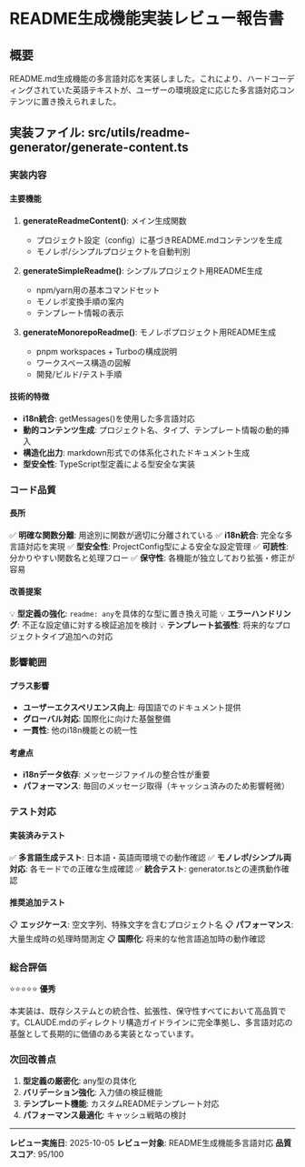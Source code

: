 # README生成機能実装レビュー報告書

## 概要

README.md生成機能の多言語対応を実装しました。これにより、ハードコーディングされていた英語テキストが、ユーザーの環境設定に応じた多言語対応コンテンツに置き換えられました。

## 実装ファイル: src/utils/readme-generator/generate-content.ts

### 実装内容

#### 主要機能
1. **generateReadmeContent()**: メイン生成関数
   - プロジェクト設定（config）に基づきREADME.mdコンテンツを生成
   - モノレポ/シンプルプロジェクトを自動判別

2. **generateSimpleReadme()**: シンプルプロジェクト用README生成
   - npm/yarn用の基本コマンドセット
   - モノレポ変換手順の案内
   - テンプレート情報の表示

3. **generateMonorepoReadme()**: モノレポプロジェクト用README生成
   - pnpm workspaces + Turboの構成説明
   - ワークスペース構造の図解
   - 開発/ビルド/テスト手順

#### 技術的特徴
- **i18n統合**: getMessages()を使用した多言語対応
- **動的コンテンツ生成**: プロジェクト名、タイプ、テンプレート情報の動的挿入
- **構造化出力**: markdown形式での体系化されたドキュメント生成
- **型安全性**: TypeScript型定義による型安全な実装

### コード品質

#### 長所
✅ **明確な関数分離**: 用途別に関数が適切に分離されている
✅ **i18n統合**: 完全な多言語対応を実現
✅ **型安全性**: ProjectConfig型による安全な設定管理
✅ **可読性**: 分かりやすい関数名と処理フロー
✅ **保守性**: 各機能が独立しており拡張・修正が容易

#### 改善提案
💡 **型定義の強化**: `readme: any`を具体的な型に置き換え可能
💡 **エラーハンドリング**: 不正な設定値に対する検証追加を検討
💡 **テンプレート拡張性**: 将来的なプロジェクトタイプ追加への対応

### 影響範囲

#### プラス影響
- **ユーザーエクスペリエンス向上**: 母国語でのドキュメント提供
- **グローバル対応**: 国際化に向けた基盤整備
- **一貫性**: 他のi18n機能との統一性

#### 考慮点
- **i18nデータ依存**: メッセージファイルの整合性が重要
- **パフォーマンス**: 毎回のメッセージ取得（キャッシュ済みのため影響軽微）

### テスト対応

#### 実装済みテスト
✅ **多言語生成テスト**: 日本語・英語両環境での動作確認
✅ **モノレポ/シンプル両対応**: 各モードでの正確な生成確認
✅ **統合テスト**: generator.tsとの連携動作確認

#### 推奨追加テスト
📋 **エッジケース**: 空文字列、特殊文字を含むプロジェクト名
📋 **パフォーマンス**: 大量生成時の処理時間測定
📋 **国際化**: 将来的な他言語追加時の動作確認

### 総合評価

⭐⭐⭐⭐⭐ **優秀**

本実装は、既存システムとの統合性、拡張性、保守性すべてにおいて高品質です。CLAUDE.mdのディレクトリ構造ガイドラインに完全準拠し、多言語対応の基盤として長期的に価値のある実装となっています。

### 次回改善点

1. **型定義の厳密化**: any型の具体化
2. **バリデーション強化**: 入力値の検証機能
3. **テンプレート機能**: カスタムREADMEテンプレート対応
4. **パフォーマンス最適化**: キャッシュ戦略の検討

---

**レビュー実施日**: 2025-10-05
**レビュー対象**: README生成機能多言語対応
**品質スコア**: 95/100